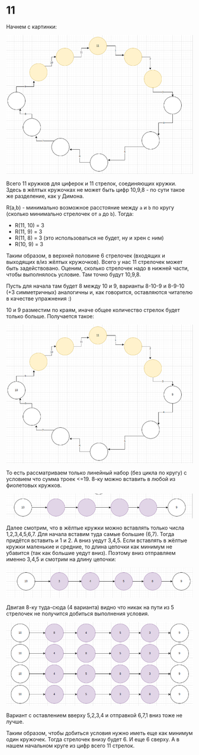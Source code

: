 # 11

Начнем с картинки:

![alt картинка](https://raw.githubusercontent.com/alex-t0/11/8129152a6fe0db4ceb6f5f1b7b201f1f97c1cc5e/images/1.png)

Всего 11 кружков для циферок и 11 стрелок, cоединяющих кружки. Здесь в жёлтых кружочках не может быть цифр 10,9,8 - по сути такое же разделение, как у Димона.

R(a,b) - минимально возможное расстояние между `а` и `b` по кругу (сколько минимально стрелочек от `a` до `b`). Тогда:

* R(11, 10) = 3
* R(11, 9) = 3
* R(11, 8) = 3 (это использоваться не будет, ну и хрен с ним)
* R(10, 9) = 3

Таким образом, в верхней половине 6 стрелочек (входящих и выходящих в/из жёлтых кружочков). Всего у нас 11 стрелочек может быть задействовано. Оценим, сколько стрелочек надо в нижней части, чтобы выполнялось условие. Там точно будут 10,9,8. 

Пусть для начала там будет 8 между 10 и 9, варианты 8-10-9 и 8-9-10 (+3 симметричных) аналогичны и, как говорится, оставляются читателю в качестве упражнения :)

10 и 9 разместим по краям, иначе общее количество стрелок будет только больше. Получается такое:

![alt картинка2](https://raw.githubusercontent.com/alex-t0/11/ecf00135077950ae3a984b7d5e69d105bf25d684/images/2.png)

То есть рассматриваем только линейный набор (без цикла по кругу) с условием что сумма троек <=19. 8-ку можно вставить в любой из фиолетовых кружков.

![alt картинка3](https://raw.githubusercontent.com/alex-t0/11/abe922bb32074579d08eaeb6efd0c1a359d6f720/images/3.png)

Далее смотрим, что в жёлтые кружки можно вставлять только числа 1,2,3,4,5,6,7. Для начала вставим туда самые большие (6,7). Тогда придётся вставить и 1 и 2. А вниз уедут 3,4,5. Если вставлять в жёлтые кружки маленькие и средние, то длина цепочки как минимум не убавится (так как большие уедут вниз). Поэтому вниз отправляем именно 3,4,5 и смотрим на длину цепочки:

![alt картинка4](https://raw.githubusercontent.com/alex-t0/11/ecf00135077950ae3a984b7d5e69d105bf25d684/images/4.png)

Двигая 8-ку туда-сюда (4 варианта) видно что никак на пути из 5 стрелочек не получится добиться выполнения условия. 

![alt картинка5](https://raw.githubusercontent.com/alex-t0/11/ecf00135077950ae3a984b7d5e69d105bf25d684/images/5.png)

Вариант с оставлением вверху 5,2,3,4 и отправкой 6,7,1 вниз тоже не лучше.

Таким образом, чтобы добиться условия нужно иметь еще как минимум один кружочек. Тогда стрелочек внизу будет 6. И еще 6 сверху. А в нашем начальном круге из цифр всего 11 стрелок.
